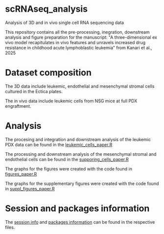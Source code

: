 # scRNAseq_analysis
Analysis of 3D and in vivo single cell RNA sequencing data

This repository contains all the pre-processing, inegration, downstream analysis and figure preparation for the manuscript: "A three-dimensional ex vivo model recapitulates in vivo features and unravels increased drug resistance in childhood acute lymphoblastic leukemia" from Kanari et al., 2025

# Dataset composition
The 3D data include leukemic, endothelial and mesenchymal stromal cells cultured in the Ectica plates. 

The in vivo data include leukemic cells from NSG mice at full PDX engraftment.

# Analysis 
The procesing and integration and downstream analysis of the leukemic PDX data can be found in the [leukemic_cells_paper.R](https://github.com/mkanari/scRNAseq_analysis/blob/main/leukemia_cells_paper.R)

The processing and downstream analysis of the mesenchymal stromal and endothelial cells can be found in the [supporing_cells_paper.R](https://github.com/mkanari/scRNAseq_analysis/blob/main/supporting_cells_paper.R)

The graphs for the figures were created with the code found in [figures_paper.R](https://github.com/mkanari/scRNAseq_analysis/blob/b5ee7778aeaca6fc446d70967c4ce65cea1f90a6/figures_paper.R) 

The graphs for the supplementary figures were created with the code found in [suppl_figures_paper.R
](https://github.com/mkanari/scRNAseq_analysis/blob/main/suppl_figures_paper.R)
# Session and packages information
The [session info](https://github.com/mkanari/scRNAseq_analysis/blob/main/session_info.md) and [packages information](https://github.com/mkanari/scRNAseq_analysis/blob/main/installed_packages.csv) can be found in the respective files. 

